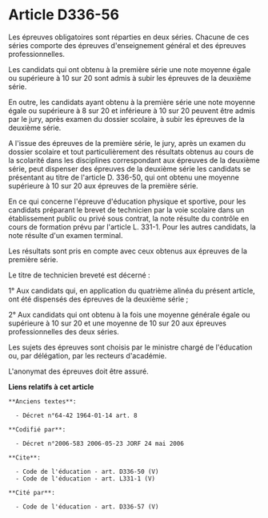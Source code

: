# Article D336-56

Les épreuves obligatoires sont réparties en deux séries. Chacune de ces séries comporte des épreuves d'enseignement général
et des épreuves professionnelles. 

Les candidats qui ont obtenu à la première série une note moyenne égale ou supérieure à 10 sur 20 sont admis à subir les
épreuves de la deuxième série. 

En outre, les candidats ayant obtenu à la première série une note moyenne égale ou supérieure à 8 sur 20 et inférieure à 10
sur 20 peuvent être admis par le jury, après examen du dossier scolaire, à subir les épreuves de la deuxième série. 

A l'issue des épreuves de la première série, le jury, après un examen du dossier scolaire et tout particulièrement des
résultats obtenus au cours de la scolarité dans les disciplines correspondant aux épreuves de la deuxième série, peut
dispenser des épreuves de la deuxième série les candidats se présentant au titre de l'article D. 336-50, qui ont obtenu une
moyenne supérieure à 10 sur 20 aux épreuves de la première série. 

En ce qui concerne l'épreuve d'éducation physique et sportive, pour les candidats préparant le brevet de technicien par la
voie scolaire dans un établissement public ou privé sous contrat, la note résulte du contrôle en cours de formation prévu par
l'article L. 331-1. Pour les autres candidats, la note résulte d'un examen terminal. 

Les résultats sont pris en compte avec ceux obtenus aux épreuves de la première série. 

Le titre de technicien breveté est décerné : 

1° Aux candidats qui, en application du quatrième alinéa du présent article, ont été dispensés des épreuves de la deuxième
série ; 

2° Aux candidats qui ont obtenu à la fois une moyenne générale égale ou supérieure à 10 sur 20 et une moyenne de 10 sur 20
aux épreuves professionnelles des deux séries. 

Les sujets des épreuves sont choisis par le ministre chargé de l'éducation ou, par délégation, par les recteurs d'académie. 

L'anonymat des épreuves doit être assuré.

**Liens relatifs à cet article**

	**Anciens textes**:

	  - Décret n°64-42 1964-01-14 art. 8

	**Codifié par**:

	  - Décret n°2006-583 2006-05-23 JORF 24 mai 2006

	**Cite**:

	  - Code de l'éducation - art. D336-50 (V)
	  - Code de l'éducation - art. L331-1 (V)

	**Cité par**:

	  - Code de l'éducation - art. D336-57 (V)

